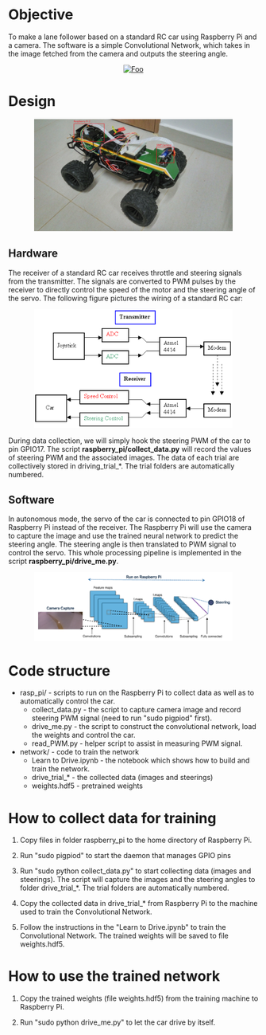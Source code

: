 
# Objective

To make a lane follower based on a standard RC car using Raspberry Pi and a camera. The software is a simple Convolutional Network, which takes in the image fetched from the camera and outputs the steering angle.

<a href="https://www.youtube.com/watch?v=6hwS8EU-XmI&t=22s" rel="some text"><p align="center">![Foo](https://j.gifs.com/KOJZ4G.gif)</p></a>

# Design

<p align="center">
<img width="400" src="images/hardware.jpg"/>
</p>

## Hardware

The receiver of a standard RC car receives throttle and steering signals from the transmitter. The signals are converted to PWM pulses by the receiver to directly control the speed of the motor and the steering angle of the servo. The following figure pictures the wiring of a standard RC car:

<p align="center">
<img width="400" src="images/rc_car.png"/>
</p>

During data collection, we will simply hook the steering PWM of the car to pin GPIO17. The script **raspberry_pi/collect_data.py** will record the values of steering PWM and the associated images. The data of each trial are collectively stored in driving\_trial_*. The trial folders are automatically numbered.

## Software

In autonomous mode, the servo of the car is connected to pin GPIO18 of Raspberry Pi instead of the receiver. The Raspberry Pi will use the camera to capture the image and use the trained neural network to predict the steering angle. The steering angle is then translated to PWM signal to control the servo. This whole processing pipeline is implemented in the script **raspberry_pi/drive_me.py**.

<p align="center">
<img width="400" src="images/design.png"/>
</p>

# Code structure

* rasp_pi/ - scripts to run on the Raspberry Pi to collect data as well as to automatically control the car.
    * collect_data.py - the script to capture camera image and record steering PWM signal (need to run "sudo pigpiod" first).
    * drive_me.py - the script to construct the convolutional network, load the weights and control the car.
    * read_PWM.py - helper script to assist in measuring PWM signal.
* network/ - code to train the network
    * Learn to Drive.ipynb - the notebook which shows how to build and train the network.
    * drive\_trial_* - the collected data (images and steerings)
    * weights.hdf5 - pretrained weights

# How to collect data for training

1. Copy files in folder raspberry_pi to the home directory of Raspberry Pi.

2. Run "sudo pigpiod" to start the daemon that manages GPIO pins

3. Run "sudo python collect_data.py" to start collecting data (images and steerings). The script will capture the images and the steering angles to folder drive\_trial_*. The trial folders are automatically numbered.

4. Copy the collected data in drive\_trial_* from Raspberry Pi to the machine used to train the Convolutional Network.

5. Follow the instructions in the "Learn to Drive.ipynb" to train the Convolutional Network. The trained weights will be saved to file weights.hdf5.

# How to use the trained network

1. Copy the trained weights (file weights.hdf5) from the training machine to Raspberry Pi.

2. Run "sudo python drive_me.py" to let the car drive by itself.